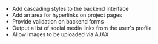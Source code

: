 - Add cascading styles to the backend interface
- Add an area for hyperlinks on project pages
- Provide validation on backend forms
- Output a list of social media links from the user's profile
- Allow images to be uploaded via AJAX
